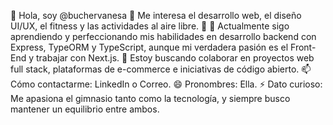 👋 Hola, soy @buchervanesa
👀 Me interesa el desarrollo web, el diseño UI/UX, el fitness y las actividades al aire libre.
🌱 🌱 Actualmente sigo aprendiendo y perfeccionando mis habilidades en desarrollo backend con Express, TypeORM y TypeScript, aunque mi verdadera pasión es el Front-End y trabajar con Next.js.
💞️ Estoy buscando colaborar en proyectos web full stack, plataformas de e-commerce e iniciativas de código abierto.
📫 Cómo contactarme: LinkedIn o Correo.
😄 Pronombres: Ella.
⚡ Dato curioso: Me apasiona el gimnasio tanto como la tecnología, y siempre busco mantener un equilibrio entre ambos.

<!---
buchervanesa/buchervanesa is a ✨ special ✨ repository because its `README.md` (this file) appears on your GitHub profile.
You can click the Preview link to take a look at your changes.
--->

